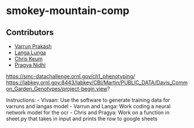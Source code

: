 # smokey-mountain-comp

## Contributors
- [Varrun Prakash](https://www.github.com/vman-lang)
- [Langa Lunga](https://www.github.com/Langali)
- [Chris Keum](https://www.github.com/chrisisbetter)
- [Pragya Nidhi](https://www.github.com/Pragya06Nidhi)

https://smc-datachallenge.ornl.gov/ch1_phenotyping/
https://labkey.ornl.gov:8443/labkey/CBI/Martin/PUBLIC_DATA/Davis_Common_Garden_Genotypes/project-begin.view?

Instructions:
    - Vivaan: Use the software to generate training data for varruns and langas model
    - Varrun and Langa: Work coding a neural network model for the ocr
    - Chris and Pragya: Work on a function in sheet.py that takes in input and prints the row to google sheets